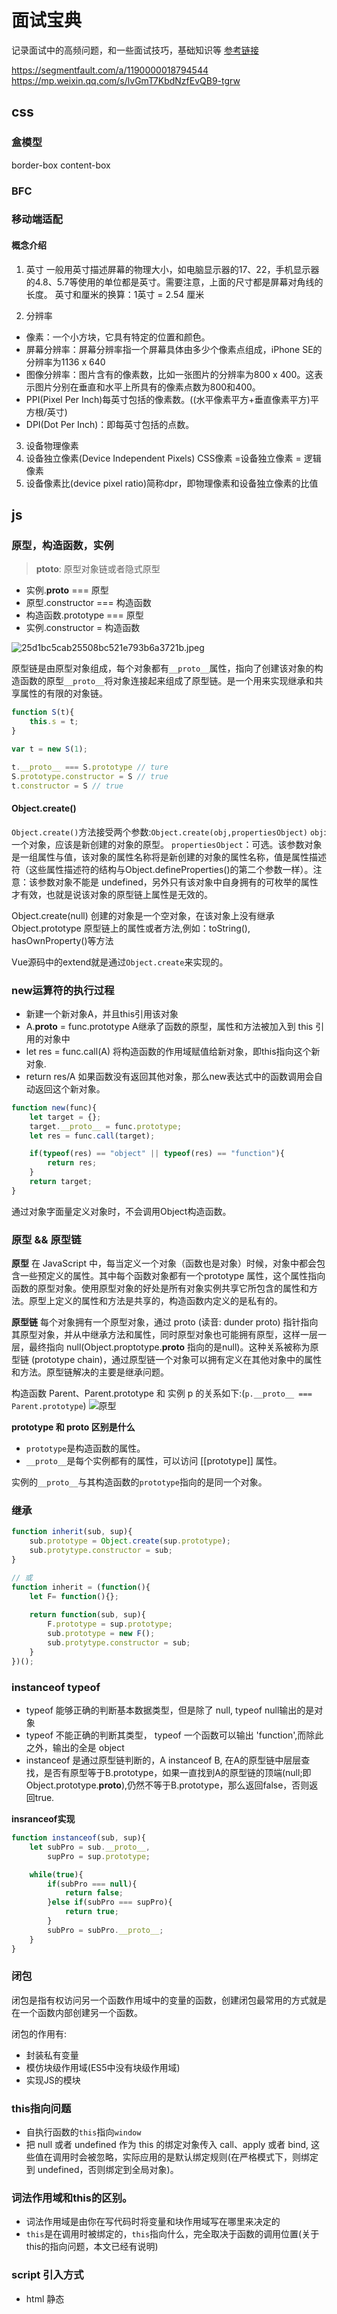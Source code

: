 # 面试宝典
记录面试中的高频问题，和一些面试技巧，基础知识等
[参考链接](https://segmentfault.com/a/1190000018155877)

https://segmentfault.com/a/1190000018794544
https://mp.weixin.qq.com/s/lvGmT7KbdNzfEvQB9-tgrw

## css

### 盒模型
border-box
content-box

### BFC

### 移动端适配

#### 概念介绍
1. 英寸
一般用英寸描述屏幕的物理大小，如电脑显示器的17、22，手机显示器的4.8、5.7等使用的单位都是英寸。需要注意，上面的尺寸都是屏幕对角线的长度。
英寸和厘米的换算：1英寸 = 2.54 厘米

2. 分辨率
- 像素：一个小方块，它具有特定的位置和颜色。
- 屏幕分辨率：屏幕分辨率指一个屏幕具体由多少个像素点组成，iPhone SE的分辨率为1136 x 640
- 图像分辨率：图片含有的像素数，比如一张图片的分辨率为800 x 400。这表示图片分别在垂直和水平上所具有的像素点数为800和400。
- PPI(Pixel Per Inch)每英寸包括的像素数。((水平像素平方+垂直像素平方)平方根/英寸)
- DPI(Dot Per Inch)：即每英寸包括的点数。

3. 设备物理像素
4. 设备独立像素(Device Independent Pixels) CSS像素 =设备独立像素 = 逻辑像素
5. 设备像素比(device pixel ratio)简称dpr，即物理像素和设备独立像素的比值

## js

### 原型，构造函数，实例
> __ptoto__: 原型对象链或者隐式原型

- 实例.__proto__ === 原型
- 原型.constructor === 构造函数
- 构造函数.prototype === 原型
- 实例.constructor = 构造函数

![25d1bc5cab25508bc521e793b6a3721b.jpeg](evernotecid://8A734D3D-9C70-4F81-A039-811699D0CEAF/appyinxiangcom/15073588/ENResource/p2)

原型链是由原型对象组成，每个对象都有`__proto__`属性，指向了创建该对象的构造函数的原型`__proto__`将对象连接起来组成了原型链。是一个用来实现继承和共享属性的有限的对象链。
```js
function S(t){
    this.s = t;
}

var t = new S(1);

t.__proto__ === S.prototype // ture
S.prototype.constructor = S // true
t.constructor = S // true
```
#### Object.create()

`Object.create()`方法接受两个参数:`Object.create(obj,propertiesObject)`
`obj`:一个对象，应该是新创建的对象的原型。
`propertiesObject`：可选。该参数对象是一组属性与值，该对象的属性名称将是新创建的对象的属性名称，值是属性描述符（这些属性描述符的结构与Object.defineProperties()的第二个参数一样）。注意：该参数对象不能是 undefined，另外只有该对象中自身拥有的可枚举的属性才有效，也就是说该对象的原型链上属性是无效的。

Object.create(null) 创建的对象是一个空对象，在该对象上没有继承 Object.prototype 原型链上的属性或者方法,例如：toString(), hasOwnProperty()等方法

Vue源码中的extend就是通过`Object.create`来实现的。

### new运算符的执行过程
- 新建一个新对象A，并且this引用该对象
- A.__proto__ = func.prototype A继承了函数的原型，属性和方法被加入到 this 引用的对象中
- let res = func.call(A) 将构造函数的作用域赋值给新对象，即this指向这个新对象.
- return res/A 如果函数没有返回其他对象，那么new表达式中的函数调用会自动返回这个新对象。

```js
function new(func){
    let target = {};
    target.__proto__ = func.prototype;
    let res = func.call(target);

    if(typeof(res) == "object" || typeof(res) == "function"){
        return res;
    }
    return target;
}

```
通过对象字面量定义对象时，不会调用Object构造函数。

### 原型 && 原型链
**原型**
在 JavaScript 中，每当定义一个对象（函数也是对象）时候，对象中都会包含一些预定义的属性。其中每个函数对象都有一个prototype 属性，这个属性指向函数的原型对象。使用原型对象的好处是所有对象实例共享它所包含的属性和方法。原型上定义的属性和方法是共享的，构造函数内定义的是私有的。

**原型链**
每个对象拥有一个原型对象，通过 proto (读音: dunder proto) 指针指向其原型对象，并从中继承方法和属性，同时原型对象也可能拥有原型，这样一层一层，最终指向 null(Object.proptotype.__proto__ 指向的是null)。这种关系被称为原型链 (prototype chain)，通过原型链一个对象可以拥有定义在其他对象中的属性和方法。原型链解决的主要是继承问题。

构造函数 Parent、Parent.prototype 和 实例 p 的关系如下:(`p.__proto__ === Parent.prototype`)
![原型](../share/proto.png)

**prototype 和 __proto__ 区别是什么**
- `prototype`是构造函数的属性。
- `__proto__`是每个实例都有的属性，可以访问 [[prototype]] 属性。

实例的`__proto__`与其构造函数的`prototype`指向的是同一个对象。

### 继承
```js
function inherit(sub, sup){
    sub.prototype = Object.create(sup.prototype);
    sub.protytype.constructor = sub;
}

// 或
function inherit = (function(){
    let F= function(){};
    
    return function(sub, sup){
        F.prototype = sup.prototype;
        sub.prototype = new F();
        sub.protytype.constructor = sub;
    }
})();
```

### instanceof typeof
- typeof 能够正确的判断基本数据类型，但是除了 null, typeof null输出的是对象
- typeof 不能正确的判断其类型， typeof 一个函数可以输出 'function',而除此之外，输出的全是 object
- instanceof 是通过原型链判断的，A instanceof B, 在A的原型链中层层查找，是否有原型等于B.prototype，如果一直找到A的原型链的顶端(null;即Object.prototype.__proto__),仍然不等于B.prototype，那么返回false，否则返回true.

**insranceof实现**
```js
function instanceof(sub, sup){
    let subPro = sub.__proto__,
        supPro = sup.prototype;

    while(true){
        if(subPro === null){
            return false;
        }else if(subPro === supPro){
            return true;
        }
        subPro = subPro.__proto__;
    }
}
```

### 闭包
闭包是指有权访问另一个函数作用域中的变量的函数，创建闭包最常用的方式就是在一个函数内部创建另一个函数。

闭包的作用有:
- 封装私有变量
- 模仿块级作用域(ES5中没有块级作用域)
- 实现JS的模块

### this指向问题
- 自执行函数的`this`指向`window`
- 把 null 或者 undefined 作为 this 的绑定对象传入 call、apply 或者 bind, 这些值在调用时会被忽略，实际应用的是默认绑定规则(在严格模式下，则绑定到 undefined，否则绑定到全局对象)。

### 词法作用域和this的区别。
- 词法作用域是由你在写代码时将变量和块作用域写在哪里来决定的
- `this`是在调用时被绑定的，`this`指向什么，完全取决于函数的调用位置(关于this的指向问题，本文已经有说明)

### script 引入方式
- html 静态<script>引入
- js 动态插入<script>
- `<script defer>`: 异步加载，元素解析完成后执行
- `<script async>`: 异步加载，与元素渲染并行执行

### 原始数据类型和复制数据类型的存储区别
- 原始数据类型：undefined，null，bool，string，number，symbol
- 虽然 typeof null 返回的值是 object,但是null不是对象，而是基本数据类型的一种
- 原始数据类型存储在栈内存，存储的是值。
- 复杂数据类型存储在堆内存，存储的是地址。当我们把对象赋值给另外一个变量的时候，复制的是地址，指向同一块内存空间，当其中一个对象改变时，另一个对象也会变化。

> 栈：由操作系统自动分配释放 ，存放函数的参数值，局部变量的值等。其操作方式类似于数据结构中的栈。
> 堆：一般由程序员分配释放， 若程序员不释放，程序结束时可能由OS回收，分配方式倒是类似于链表。

### 谈谈你对JS执行上下文栈和作用域链的理解。
执行上下文就是当前 JavaScript 代码被解析和执行时所在环境, JS执行上下文栈可以认为是一个存储函数调用的栈结构，遵循先进后出的原则。
- JavaScript执行在单线程上，所有的代码都是排队执行。
- 一开始浏览器执行全局的代码时，首先创建全局的执行上下文，压入执行栈的顶部。
- 每当进入一个函数的执行就会创建函数的执行上下文，并且把它压入执行栈的顶部。当前函数执行-完成后，当前函数的执行上下文出栈，并等待垃圾回收。
- 浏览器的JS执行引擎总是访问栈顶的执行上下文。
- 全局上下文只有唯一的一个，它在浏览器关闭时出栈。

作用域链: 无论是 LHS 还是 RHS 查询，都会在当前的作用域开始查找，如果没有找到，就会向上级作用域继续查找目标标识符，每次上升一个作用域，一直到全局作用域为止。

### 类型转换
大家都知道 JS 中在使用运算符号或者对比符时，会自带隐式转换，规则如下:

* 算数运算符 ：一律转换成数值后计算
* +：
    - 数字 + 字符串 = 字符串， 运算顺序是从左到右
    - 数字 + 对象， 优先调用对象的valueOf -> toString
    - 数字 + boolean/null = 数字
    - 数字 + undefined == NaN(+undefined -> NaN)
* [1].toString() === '1'
* {}.toString() === '[object object]'
* NaN !== NaN

###  == 和 === 有什么区别？

=== 不需要进行类型转换，只有类型相同并且值相等时，才返回 true.

== 如果两者类型不同，首先需要进行类型转换。具体流程如下:

- 首先判断两者类型是否相同，如果相等，判断值是否相等.
- 如果类型不同，进行类型转换
- 判断比较的是否是 null 或者是 undefined, 如果是, 返回 true .
- 判断两者类型是否为 string 和 number, 如果是, 将字符串转换成 number
- 判断其中一方是否为 boolean, 如果是, 将 boolean 转为 number 再进行判断
- 判断其中一方是否为 object 且另一方为 string、number 或者 symbol , 如果是, 将 object 转为原始类型再进行判断

```js
let person1 = {
    age: 25
}
let person2 = person1;
person2.gae = 20;
console.log(person1 === person2); //true,注意复杂数据类型，比较的是引用地址
```

**思考: [] == ![]**

我们来分析一下: [] == ![] 是true还是false？

1. 首先，我们需要知道 ! 优先级是高于 == (更多运算符优先级可查看: 运算符优先级)
2. ![] 引用类型转换成布尔值都是true,因此![]的是false
3. 根据上面的比较步骤中的第五条，其中一方是 boolean，将 boolean 转为 number 再进行判断，false转换成 number，对应的值是 0.
4. 根据上面比较步骤中的第六条，有一方是 number，那么将object也转换成Number,空数组转换成数字，对应的值是0.(空数组转换成数字，对应的值是0，如果数组中只有一个数字，那么转成number就是这个数字，其它情况，均为NaN)
5. 0 == 0; 为true

### 类型判断

- 基本类型(null): 使用 String(null)
- 基本类型(string / number / boolean / undefined) + function: 直接使用 typeof即可
- 其余引用类型(Array / Date / RegExp Error): 调用toString后根据[object XXX]进行判断

> typeof null -> "object"

### 模块化
- 分类
    - es6: import / exports
    - commonjs: require / module.exports / exports
    - amd: require / defined
    
- require与import的区别
    - require支持 动态导入，import不支持，正在提案 (babel 下可支持)
    - require是 同步 导入，import属于 异步 导入
    - require是 值拷贝，导出值变化不会影响导入值；import指向 内存地址，导入值会随导出值而变化

### ES6/ES7
set, map, class, extend, promise
- 新增了块级作用域(let,const)
- 提供了定义类的语法糖(class)
- 新增了一种基本数据类型(Symbol)
- 新增了变量的解构赋值
- 函数参数允许设置默认值，引入了rest参数，新增了箭头函数
- 数组新增了一些API，如 isArray / from / of 方法;数组实例新增了 entries()，keys() 和 values() 等方法
- 对象和数组新增了扩展运算符
- ES6 新增了模块化(import/export)
- ES6 新增了 Set 和 Map 数据结构
- ES6 原生提供 Proxy 构造函数，用来生成 Proxy 实例
- ES6 新增了生成器(Generator)和遍历器(Iterator)

###  ES6中的class和ES5的类有什么区别？
- `ES6 class`内部所有定义的方法都是不可枚举的; 所有的方法都在实例的`__proto__`中
- `ES6 class`必须使用`new`调用;
- `ES6 class`不存在变量提升;
- `ES6 class`默认即是严格模式;
- `ES6 class`子类必须在父类的构造函数中调用super()，这样才有this对象;ES5中类继承的关系是相反的，先有子类的this，然后用父类的方法应用在this上。

### promise
promise有三种状态: `fulfilled`, `rejected`, `resolved`.
**Promise 的优点：**
- 一旦状态改变，就不会再变，任何时候都可以得到这个结果
- 可以将异步操作以同步操作的流程表达出来，避免了层层嵌套的回调函数

**Promise 的缺点：**
- 无法取消 Promise
- 当处于pending状态时，无法得知目前进展到哪一个阶段

Promise 是微任务，setTimeout 是宏任务，同一个事件循环中，promise.then总是先于 setTimeout 执行。同一个事件循环中，promise.then 先于 setTimeout 执行。

### 在JS中什么是变量提升？什么是暂时性死区？

变量提升就是变量在声明之前就可以使用，值为`undefined`。

在代码块内，使用 let/const 命令声明变量之前，该变量都是不可用的(会抛出错误)。这在语法上，称为“暂时性死区”。暂时性死区也意味着 typeof 不再是一个百分百安全的操作。
```js
typeof x; // ReferenceError(暂时性死区，抛错)
let x;

typeof y; // 值是undefined,不会报错
```
暂时性死区的本质就是，只要一进入当前作用域，所要使用的变量就已经存在了，但是不可获取，只有等到声明变量的那一行代码出现，才可以获取和使用该变量。

### setTimeout倒计时为什么会出现误差？
setTimeout() 只是将事件插入了“任务队列”，必须等当前代码（执行栈）执行完，主线程才会去执行它指定的回调函数。要是当前代码消耗时间很长，也有可能要等很久，所以并没办法保证回调函数一定会在 setTimeout() 指定的时间执行。所以， setTimeout() 的第二个参数表示的是最少时间，并非是确切时间。

HTML5标准规定了 setTimeout() 的第二个参数的最小值不得小于4毫秒，如果低于这个值，则默认是4毫秒。在此之前。老版本的浏览器都将最短时间设为10毫秒。另外，对于那些DOM的变动（尤其是涉及页面重新渲染的部分），通常是间隔16毫秒执行。这时使用 requestAnimationFrame() 的效果要好于 setTimeout();

### babel编译原理
- babylon 将 ES6/ES7 代码解析成 AST
- babel-traverse 对 AST 进行遍历转译，得到新的 AST
- 新 AST 通过 babel-generator 转换成 ES5

### 函数柯里化
在一个函数中，首先填充几个参数，然后再返回一个新的函数的技术，称为函数的柯里化。通常可用于在不侵入函数的前提下，为函数 预置通用参数，供多次重复调用。
```js
function curry(fn, args = []) {
    return function(){
        let rest = [...args, ...arguments];
        if (rest.length < fn.length) {
            return curry.call(this,fn,rest);
        }else{
            return fn.apply(this,rest);
        }
    }
}
//test
function sum(a,b,c) {
    return a+b+c;
}
let sumFn = curry(sum);
console.log(sumFn(1)(2)(3)); //6
console.log(sumFn(1)(2, 3)); //6
```

### 数组
* map: 遍历数组，返回回调返回值组成的新数组
* forEach: 无法break，可以用try/catch中throw new Error来停止
* filter: 过滤
* some: 有一项返回true，则整体为true
* every: 有一项返回false，则整体为false
* join: 通过指定连接符生成字符串
* push / pop: 末尾推入和弹出，改变原数组， 返回推入/弹出项
* unshift / shift: 头部推入和弹出，改变原数组，返回操作项
* sort(fn) / reverse: 排序与反转，改变原数组
* concat: 连接数组，不影响原数组， 浅拷贝
* slice(start, end): 返回截断后的新数组，不改变原数组
* splice(start, number, value...): 返回删除元素组成的数组，value 为插入项，改变原数组
* indexOf / lastIndexOf(value, fromIndex): 查找数组项，返回对应的下标
* reduce / reduceRight(fn(prev, cur)， defaultPrev): 两两执行，prev 为上次化简函数的return值，cur 为当前值(从第二项开始)

### 判断一个变量是不是数组
- 使用 Array.isArray 判断，如果返回 true, 说明是数组
- 使用 instanceof Array 判断，如果返回true, 说明是数组
- 使用 Object.prototype.toString.call 判断，如果值是 [object Array], 说明是数组

### 类数组转化为数组
```js
//第一种方法
Array.prototype.slice.call(arrayLike, start);
//第二种方法
[...arrayLike];
//第三种方法:
Array.from(arrayLike);
```

### 数组的哪些API会改变原数组？

修改原数组的API有:`splice/reverse/fill/copyWithin/sort/push/pop/unshift/shift`

不修改原数组的API有:`slice/map/forEach/every/filter/reduce/entry/entries/find`

### 数组取最大值
```js
// ES5 的写法
Math.max.apply(null, [14, 3, 77, 30]);

// ES6 的写法
Math.max(...[14, 3, 77, 30]);

// reduce写法
```

### for of , for in 和 forEach,map 的区别。

- for...of循环：具有 iterator 接口，就可以用for...of循环遍历它的成员(属性值)。for...of循环可以使用的范围包括数组、Set 和 Map 结构、某些类似数组的对象、Generator 对象，以及字符串。for...of循环调用遍历器接口，数组的遍历器接口只返回具有数字索引的属性。对于普通的对象，for...of结构不能直接使用，会报错，必须部署了 Iterator 接口后才能使用。可以中断循环。
- for...in循环：遍历对象自身的和继承的可枚举的属性, 不能直接获取属性值。可以中断循环。
- forEach: 只能遍历数组，不能中断，没有返回值(或认为返回值是undefined)，不修改原数组。
- map: 只能遍历数组，不能中断，返回值是修改后的数组，不修改原数组。

> PS: Object.keys()：返回给定对象所有可枚举属性的字符串数组。

如还不了解 iterator 接口或 for...of, 请先阅读ES6文档: Iterator 和 for...of 循环

## 浏览器
### 跨标签页通信

### Event Loop事件循环
* 微任务
    microtask(jobs): promise / ajax / Object.observe
* 宏任务
    macrotask(task): setTimout / script / IO / UI Rendering

### 存储
短暂性的时候，我们只需要将数据存在内存中，只在运行时可用
持久性存储，可以分为 浏览器端 与 服务器端

* 浏览器:
cookie: 通常用于存储用户身份，登录状态等http 中自动携带， 体积上限为 4K， 可自行设置过期时间
localStorage / sessionStorage: 长久储存/窗口关闭删除， 体积限制为 4~5M
indexDB
* 服务器:
  分布式缓存 redis
  数据库

### 内存泄露

* 意外的全局变量: 无法被回收
* 定时器: 未被正确关闭，导致所引用的外部变量无法被释放
* 事件监听: 没有正确销毁 (低版本浏览器可能出现)
* 闭包: 会导致父级中的变量无法被释放
* dom 引用: dom 元素被删除时，内存中的引用未被正确清空

可用 chrome 中的 timeline 进行内存标记，可视化查看内存的变化情况，找出异常点。

### v8中的垃圾回收机制

## server

### http&cache

https://github.com/moshang-xc/Blog/issues/7

### HTTPS的工作原理 
HTTPS在传输数据之前需要客户端（浏览器）与服务端（网站）之间进行一次握手，在握手过程中将确立双方加密传输数据的密码信息。TLS/SSL协议不仅仅是一套加密传输的协议，更是一件经过艺术家精心设计的艺术品，TLS/SSL中使用了非对称加密，对称加密以及HASH算法。握手过程的简单描述如下：

- 浏览器将自己支持的一套加密规则发送给网站。
- 网站从中选出一组加密算法与HASH算法，并将自己的身份信息以证书的形式发回给浏览器。证书里面包含了网站地址，加密公钥，以及证书的颁发机构等信息。
- 获得网站证书之后浏览器要做以下工作：
    1. 验证证书的合法性（颁发证书的机构是否合法，证书中包含的网站地址是否与正在访问的地址一致等），如果证书受信任，则浏览器栏里面会显示一个小锁头，否则会给出证书不受信的提示。
    2. 如果证书受信任，或者是用户接受了不受信的证书，浏览器会生成一串随机数的密码，并用证书中提供的公钥加密。
    3. 使用约定好的HASH计算握手消息，并使用生成的随机数对消息进行加密，最后将之前生成的所有信息发送给网站。
- 网站接收浏览器发来的数据之后要做以下的操作：
    1. 使用自己的私钥将信息解密取出密码，使用密码解密浏览器发来的握手消息，并验证HASH是否与浏览器发来的一致。
    2. 使用密码加密一段握手消息，发送给浏览器。
- 浏览器解密并计算握手消息的HASH，如果与服务端发来的HASH一致，此时握手过程结束，之后所有的通信数据将由之前浏览器生成的随机密码并利用对称加密算法进行加密。

### https对称加密和非对称加密
**对称加密：**
发送方和接收方需要持有同一把密钥，发送消息和接收消息均使用该密钥。相对于非对称加密，对称加密具有更高的加解密速度，但双方都需要事先知道密钥，密钥在传输过程中可能会被窃取，因此安全性没有非对称加密高。

**非对称加密：**
接收方在发送消息前需要事先生成公钥和私钥，然后将公钥发送给发送方。发送放收到公钥后，将待发送数据用公钥加密，发送给接收方。接收到收到数据后，用私钥解密。
在这个过程中，公钥负责加密，私钥负责解密，数据在传输过程中即使被截获，攻击者由于没有私钥，因此也无法破解。
非对称加密算法的加解密速度低于对称加密算法，但是安全性更高。

**几个名词要理清**
- RSA：非对称加密
- AES：对称加密 生成一个随机字符串key 只有客户端和服务端有 他们两个通过这个key对数据加密和传输跟解密 这一个统称对称加密
- CA：权威认证机构 服务器在建站的时候 去CA认证机构认证 得到对应的数字签名 相当于身份证号 客户端每次安装浏览器的时候 都会下载最新的CA列表 这个列表有对应的数字签名和服务器IP一一对应的列表 这就是为什么我们自己搭建的localhost没法发https的原因 因为没法进行CA认证
- 数字证书：包含了数字签名跟RSA公钥
- 数字签名：保证数字证书一定是服务器传给客户端的 相当于服务器的身份证ID
- 对称密钥： 对数据进行加密的key
- 非对称密钥： （k1， k2） k1加密的数据 只有k2能解开 k1位非对称公钥 k2为非对称私钥
- 非对称公钥：RSA公钥 k1加密的数据 只有k2能解开
- 非对称私钥：RSA私钥 k1加密的数据 只有k2能解开


### 跨域
### 安全
XSS，CSPF

## 算法
### 五大算法

* 贪心算法: 局部最优解法
* 分治算法: 分成多个小模块，与原问题性质相同
* 动态规划: 每个状态都是过去历史的一个总结
* 回溯法: 发现原先选择不优时，退回重新选择
* 分支限界法

### 基础排序算法

* 冒泡排序
* 选择排序
* 插入排序

### 高级排序算法

* 快速排序
* 希尔排序
* 归并排序

## 排序算法

chrome默认的sort算法是怎样的，为什么不能进行正确的排序

### 算法 - Algorithms
1. 排序算法：快速排序、归并排序、计数排序
2. 搜索算法：回溯、递归、剪枝技巧
3. 图论：最短路、最小生成树、网络流建模
4. 动态规划：背包问题、最长子序列、计数问题
5. 基础技巧：分治、倍增、二分、贪心

### 数据结构 - Data Structures
1. 数组与链表：单 / 双向链表、跳舞链
2. 栈与队列
3. 树与图：最近公共祖先、并查集
4. 哈希表
5. 堆：大 / 小根堆、可并堆
6. 字符串：字典树、后缀树

### 斐波那契数列运用
### 数据结构
二叉树


## 运算符

### &（按位与）
两个都为真才为真
```js
1&1=1 , 1&0=0 , 0&1=0 , 0&0=0

3&5 = 1 <=> 011&101 = 001 
```

### &&（逻辑与）
左右两边的表达式为真则为真，且&&左边的表达式为真的情况下才计算右边的表达式

### |（按位或）
一个为真就为真
```js
1|0 = 1 , 1|1 = 1 , 0|0 = 0 , 0|1 = 1

6||2 = 6 <=> 0110||0010 = 0110
```
### ||（逻辑或）
两边的表达式有一个为真则为真，且&&左边的表达式为真的情况下不去计算右边的表达式

### ^（异或运算符）
同为假，异为真
```JS
1^0 = 1 , 1^1 = 0 , 0^1 = 1 , 0^0 = 0

5^9 = 12 <=> 0101^1001 = 1100
```

### >>（右移运算符） 
`5>>2`的意思为5的二进制位往右挪两位，正数左边补0，负数补1

```js
0101 >> 2 -> 0001 = 1 

-5>>2 
// -5的二进制表示 1111 1011
源码: 0000 0101
取反: 1111 1010
补码: 1111 1011 (补码=取反+1)
 
-5>>2: 1111 1110
-1 : 1111 1101
取反: 0000 0010  
-5>>2 = -2

-2 = 1111 1111
-2>>2: 1111 1111
-1 : 1111 1110
取反: 0000 0001  
-5>>2 = -1
```

### <<（左移运算符）
`5<<2`的意思为5的二进制位往左挪两位，右边补0
```js
0101 << 2 -> 010100 = 20 
```
### ~（取反运算符）
取反就是1为0,0为1
```js
~5 = -6 <=> 0000 0101 -> 1111 1010
```